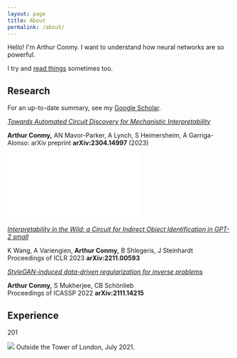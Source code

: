 ```yaml
---
layout: page
title: About
permalink: /about/
---
```


Hello! I'm Arthur Conmy. I want to understand how neural networks are so powerful.

<!-- Hello! I'm Arthur Conmy. I finished my undergraduate maths degree at Trinity College, Cambridge in June 2022. I am hoping to do as much good as possible - I am working on the alignment problem. I am interning at [Redwood Research](https://www.redwoodresearch.org/) in Berkeley, California. -->

I try and [read things]() sometimes too.


## Research 

For an up-to-date summary, see my <a href="https://scholar.google.com/citations?user=DS2Cx2sAAAAJ">Google Scholar</a>.

[<i>Towards Automated Circuit Discovery for Mechanistic Interpretability</i>](https://arxiv.org/abs/2304.14997) 

**Arthur Conmy,** AN Mavor-Parker, A Lynch, S Heimersheim, A Garriga-Alonso:
arXiv preprint **arXiv:2304.14997** (2023)

![](../assets/papers/acdc.pdf)

[<i>Interpretability in the Wild: a Circuit for Indirect Object Identification in GPT-2 small</i>](https://arxiv.org/abs/2211.00593) 

K Wang, A Variengien, **Arthur Conmy,** B Shlegeris, J Steinhardt  
Proceedings of ICLR 2023 **arXiv:2211.00593**

[<i>StyleGAN-induced data-driven regularization for inverse problems</i>](https://arxiv.org/abs/2111.14215)

**Arthur Conmy,** S Mukherjee, CB Schönlieb  
Proceedings of ICASSP 2022 **arXiv:2111.14215**

## Experience


201

<!-- ## Other things
Everything else is a <a href = "/">post</a>. -->

<img src="../assets/tower.jpeg">
Outside the Tower of London, July 2021.

<!-- [^fn1]: We put together a workshop on AI Safety too, loo. -->
<!-- <details><summary>Click to expand!</summary> Here is some more text</details> -->
<!-- [jekyll-organization]: https://github.com/jekyll -->
<!-- <html> -->
<!-- <body> -->
<!--  -->
<!-- {% include text-expand.html %} -->
<!-- </body> -->
<!-- </html> -->
